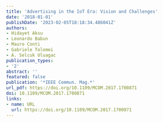 ```yaml
---
title: 'Advertising in the IoT Era: Vision and Challenges'
date: '2018-01-01'
publishDate: '2023-02-05T18:18:34.486041Z'
authors:
- Hidayet Aksu
- Leonardo Babun
- Mauro Conti
- Gabriele Tolomei
- A. Selcuk Uluagac
publication_types:
- '2'
abstract: ''
featured: false
publication: '*IEEE Commun. Mag.*'
url_pdf: https://doi.org/10.1109/MCOM.2017.1700871
doi: 10.1109/MCOM.2017.1700871
links:
- name: URL
  url: https://doi.org/10.1109/MCOM.2017.1700871
---
```


